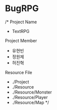 # BugRPG
/*
Project Name
- TextRPG

Project Member
- 유현빈
- 정원제
- 허진혁

Resource File
- ./Project
- ./Resource
- ./Resource/Monster
- ./Resource/Player
- ./Resource/Map
*/
